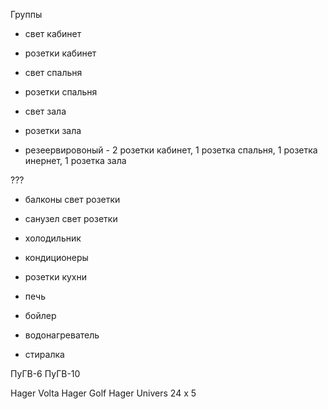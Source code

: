 Группы 

* свет кабинет
* розетки кабинет

* свет спальня
* розетки спальня

* свет зала
* розетки зала

* резеервировоный - 2 розетки кабинет, 1 розетка спальня, 1 розетка инернет, 1 розетка зала

???
* балконы свет розетки
* санузел свет розетки

* холодильник
* кондиционеры
* розетки кухни

* печь
* бойлер
* водонагреватель
* стиралка

ПуГВ-6
ПуГВ-10

Hager Volta 
Hager Golf
Hager Univers 24 x 5